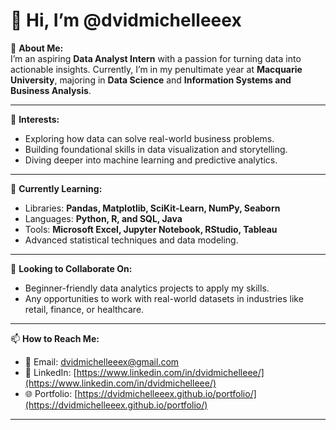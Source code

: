 # 👋 Hi, I’m @dvidmichelleeex  

🌟 **About Me:**  
I’m an aspiring **Data Analyst Intern** with a passion for turning data into actionable insights. Currently, I’m in my penultimate year at **Macquarie University**, majoring in **Data Science** and **Information Systems and Business Analysis**.  

---

👀 **Interests:**  
- Exploring how data can solve real-world business problems.  
- Building foundational skills in data visualization and storytelling.  
- Diving deeper into machine learning and predictive analytics.  

---

🌱 **Currently Learning:**  
- Libraries: **Pandas, Matplotlib, SciKit-Learn, NumPy, Seaborn**
- Languages: **Python, R, and SQL, Java**  
- Tools: **Microsoft Excel, Jupyter Notebook, RStudio, Tableau**
- Advanced statistical techniques and data modeling. 

---

💞️ **Looking to Collaborate On:**  
- Beginner-friendly data analytics projects to apply my skills.  
- Any opportunities to work with real-world datasets in industries like retail, finance, or healthcare.  

---

📫 **How to Reach Me:**  
- 📧 Email: [dvidmichelleeex@gmail.com](mailto:dvidmichelleeex@gmail.com)  
- 💼 LinkedIn: [https://www.linkedin.com/in/dvidmichelleee/](https://www.linkedin.com/in/dvidmichelleee/)  
- 🌐 Portfolio: [https://dvidmichelleeex.github.io/portfolio/](https://dvidmichelleeex.github.io/portfolio/) 

---
